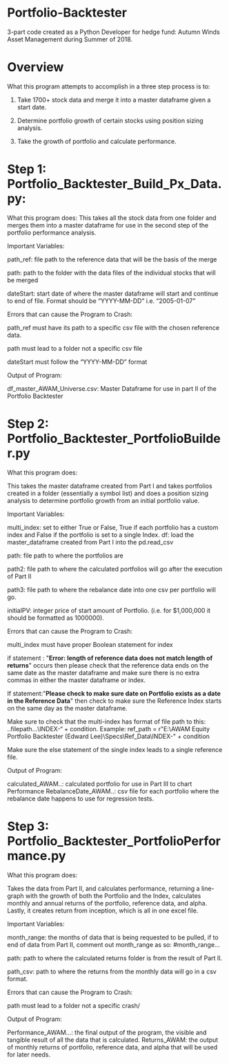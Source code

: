 # Portfolio-Backtester
3-part code created as a Python Developer for hedge fund: Autumn Winds Asset Management during Summer of 2018. 

# Overview

What this program attempts to accomplish in a three step process is to: 

1. Take 1700+ stock data and merge it into a master dataframe given a start date.

2. Determine portfolio growth of certain stocks using position sizing analysis.

3. Take the growth of portfolio and calculate performance. 


# Step 1: Portfolio_Backtester_Build_Px_Data.py:

What this program does:
This takes all the stock data from one folder and merges them into a master dataframe for use in the second step of the portfolio performance analysis. 

Important Variables:

path_ref: file path to the reference data that will be the basis of the merge

path: path to the folder with the data files of the individual stocks that will be merged

dateStart: start date of where the master dataframe will start and continue to end of file. Format 
     should be “YYYY-MM-DD” i.e. “2005-01-07”


Errors that can cause the Program to Crash:

path_ref must have its path to a specific csv file with the chosen reference data.

path must lead to a folder not a specific csv file

dateStart must follow the “YYYY-MM-DD” format


Output of Program:

df_master_AWAM_Universe.csv: Master Dataframe for use in part II of the Portfolio Backtester 



# Step 2: Portfolio_Backtester_PortfolioBuilder.py

What this program does:

This takes the master dataframe created from Part I and takes portfolios created in a folder (essentially a symbol list) and does a position sizing analysis to determine portfolio growth from an initial portfolio value.

Important Variables:

multi_index: set to either True or False, True if each portfolio has a custom index and False if the portfolio is set to a single Index. 
df: load the master_dataframe created from Part I into the pd.read_csv

path: file path to where the portfolios are 

path2: file path to where the calculated portfolios will go after the execution of Part II

path3: file path to where the rebalance date into one csv per portfolio will go.

initialPV: integer price of start amount of Portfolio. (i.e. for $1,000,000 it should be formatted as 
     1000000).

Errors that can cause the Program to Crash:

multi_index must have proper Boolean statement for index

if statement : "**Error: length of reference data does not match length of returns**" occurs then 
please check that the reference data ends on the same date as the master dataframe 
and make sure there is no extra commas in either the master dataframe or index. 

If statement:"**Please check to make sure date on Portfolio exists as a date in the Reference 
Data**" then check to make sure the Reference Index starts on the same day as 
the master dataframe. 

Make sure to check that the multi-index has format of file path to this: ..filepath…\INDEX-“ + condition. Example: ref_path = r"E:\AWAM Equity Portfolio Backtester (Edward Lee)\Specs\Ref_Data\INDEX-" + condition

Make sure the else statement of the single index leads to a single reference file. 


Output of Program:

calculated_AWAM..: calculated portfolio for use in Part III to chart Performance
RebalanceDate_AWAM..: csv file for each portfolio where the rebalance date happens to use for 
        regression tests. 



# Step 3: Portfolio_Backtester_PortfolioPerformance.py


What this program does:

Takes the data from Part II, and calculates performance, returning a line-graph with the growth of both the Portfolio and the Index, calculates monthly and annual returns of the portfolio, reference data, and alpha. Lastly, it creates return from inception, which is all in one excel file.


Important Variables:

month_range: the months of data that is being requested to be pulled, if to end of data from Part 
II, comment out month_range as so: #month_range…

path: path to where the calculated returns folder is from the result of Part II.

path_csv: path to where the returns from the monthly data will go in a csv format.


Errors that can cause the Program to Crash: 

path must lead to a folder not a specific crash/



Output of Program:

Performance_AWAM…: the final output of the program, the visible and tangible result of all the data that is calculated.
Returns_AWAM: the output of monthly returns of portfolio, reference data, and alpha that will be used for later needs.


